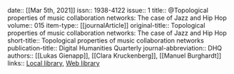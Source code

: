 date:: [[Mar 5th, 2021]]
issn:: 1938-4122
issue:: 1
title:: @Topological properties of music collaboration networks: The case of Jazz and Hip Hop
volume:: 015
item-type:: [[journalArticle]]
original-title:: Topological properties of music collaboration networks: The case of Jazz and Hip Hop
short-title:: Topological properties of music collaboration networks
publication-title:: Digital Humanities Quarterly
journal-abbreviation:: DHQ
authors:: [[Lukas Gienapp]], [[Clara Kruckenberg]], [[Manuel Burghardt]]
links:: [Local library](zotero://select/groups/2386895/items/XRBFQBMJ), [Web library](https://www.zotero.org/groups/2386895/items/XRBFQBMJ)
